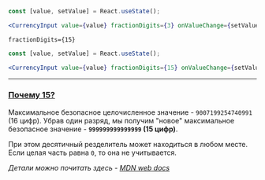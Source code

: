 ```jsx harmony
const [value, setValue] = React.useState();

<CurrencyInput value={value} fractionDigits={3} onValueChange={setValue} />;
```

`fractionDigits={15}`

```jsx harmony
const [value, setValue] = React.useState();

<CurrencyInput value={value} fractionDigits={15} onValueChange={setValue} />;
```

---

### <a name="/CurrencyInput?id=why15" href="#/CurrencyInput?id=why15">Почему 15?</a>

Максимальное безопасное целочисленное значение - `9007199254740991` (16 цифр).
Убрав один разряд, мы получим "новое" максимальное безопасное значение - **`999999999999999` (15 цифр)**.

При этом десятичный резделитель может находиться в любом месте. Если целая часть равна `0`, то она не учитывается.

_Детали можно почитать здесь - <a href="https://developer.mozilla.org/ru/docs/Web/JavaScript/Reference/Global_Objects/Number/MAX_SAFE_INTEGER">MDN web docs</a>_
